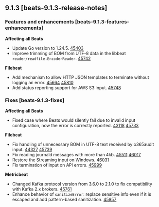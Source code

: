 ## 9.1.3 [beats-9.1.3-release-notes]

### Features and enhancements [beats-9.1.3-features-enhancements]

**Affecting all Beats**

- Update Go version to 1.24.5. [45403]({{beats-pull}}45403)
- Improve trimming of BOM from UTF-8 data in the libbeat `reader/readfile.EncoderReader`. [45742]({{beats-pull}}45742)

**Filebeat**

- Add mechanism to allow HTTP JSON templates to terminate without logging an error. [45664]({{beats-issue}}45664) [45810]({{beats-pull}}45810)
- Add status reporting support for AWS S3 input. [45748]({{beats-pull}}45748)

### Fixes [beats-9.1.3-fixes]

**Affecting all Beats**

- Fixed case where Beats would silently fail due to invalid input configuration, now the error is correctly reported. [43118]({{beats-issue}}43118) [45733]({{beats-pull}}45733)

**Filebeat**

- Fix handling of unnecessary BOM in UTF-8 text received by o365audit input. [44327]({{beats-issue}}44327) [45739]({{beats-pull}}45739)
- Fix reading journald messages with more than 4kb. [45511]({{beats-issue}}45511) [46017]({{beats-pull}}46017)
- Restore the Streaming input on Windows. [46031]({{beats-pull}}46031)
- Fix termination of input on API errors. [45999]({{beats-pull}}45999)

**Metricbeat**

- Changed Kafka protocol version from 3.6.0 to 2.1.0 to fix compatibility with Kafka 2.x brokers. [45761]({{beats-pull}}45761)
- Enhance behavior of `sanitizeError`: replace sensitive info even if it is escaped and add pattern-based sanitization. [45857]({{beats-pull}}45857)


